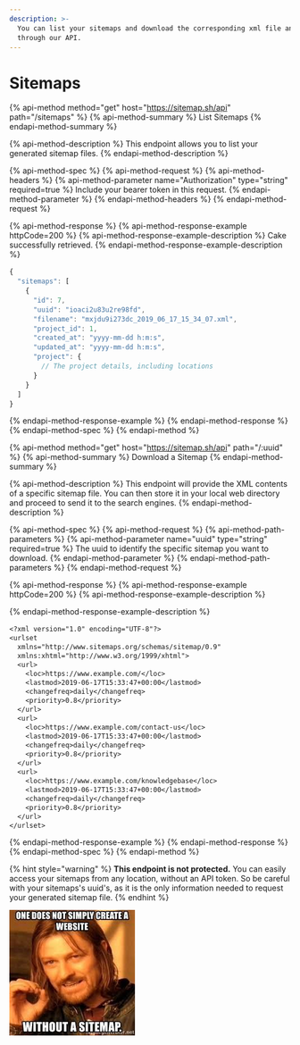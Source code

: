 ```yaml
---
description: >-
  You can list your sitemaps and download the corresponding xml file any time
  through our API.
---
```


# Sitemaps

{% api-method method="get" host="https://sitemap.sh/api" path="/sitemaps" %}
{% api-method-summary %}
List Sitemaps
{% endapi-method-summary %}

{% api-method-description %}
This endpoint allows you to list your generated sitemap files.
{% endapi-method-description %}

{% api-method-spec %}
{% api-method-request %}
{% api-method-headers %}
{% api-method-parameter name="Authorization" type="string" required=true %}
Include your bearer token in this request.
{% endapi-method-parameter %}
{% endapi-method-headers %}
{% endapi-method-request %}

{% api-method-response %}
{% api-method-response-example httpCode=200 %}
{% api-method-response-example-description %}
Cake successfully retrieved.
{% endapi-method-response-example-description %}

```javascript
{
  "sitemaps": [
    {
      "id": 7,
      "uuid": "ioaci2u83u2re98fd",
      "filename": "mxjdu9i273dc_2019_06_17_15_34_07.xml",
      "project_id": 1,
      "created_at": "yyyy-mm-dd h:m:s",
      "updated_at": "yyyy-mm-dd h:m:s",
      "project": {
        // The project details, including locations
      }
    }
  ]  
}
```
{% endapi-method-response-example %}
{% endapi-method-response %}
{% endapi-method-spec %}
{% endapi-method %}

{% api-method method="get" host="https://sitemap.sh/api" path="/:uuid" %}
{% api-method-summary %}
Download a Sitemap
{% endapi-method-summary %}

{% api-method-description %}
This endpoint will provide the XML contents of a specific sitemap file. You can then store it in your local web directory and proceed to send it to the search engines.
{% endapi-method-description %}

{% api-method-spec %}
{% api-method-request %}
{% api-method-path-parameters %}
{% api-method-parameter name="uuid" type="string" required=true %}
The uuid to identify the specific sitemap you want to download.
{% endapi-method-parameter %}
{% endapi-method-path-parameters %}
{% endapi-method-request %}

{% api-method-response %}
{% api-method-response-example httpCode=200 %}
{% api-method-response-example-description %}

{% endapi-method-response-example-description %}

```markup
<?xml version="1.0" encoding="UTF-8"?>
<urlset
  xmlns="http://www.sitemaps.org/schemas/sitemap/0.9"
  xmlns:xhtml="http://www.w3.org/1999/xhtml">
  <url>
    <loc>https://www.example.com/</loc>
    <lastmod>2019-06-17T15:33:47+00:00</lastmod>
    <changefreq>daily</changefreq>
    <priority>0.8</priority>
  </url>
  <url>
    <loc>https://www.example.com/contact-us</loc>
    <lastmod>2019-06-17T15:33:47+00:00</lastmod>
    <changefreq>daily</changefreq>
    <priority>0.8</priority>
  </url>
  <url>
    <loc>https://www.example.com/knowledgebase</loc>
    <lastmod>2019-06-17T15:33:47+00:00</lastmod>
    <changefreq>daily</changefreq>
    <priority>0.8</priority>
  </url>
</urlset>

```
{% endapi-method-response-example %}
{% endapi-method-response %}
{% endapi-method-spec %}
{% endapi-method %}

{% hint style="warning" %}
**This endpoint is not protected.** You can easily access your sitemaps from any location, without an API token. So be careful with your sitemaps's uuid's, as it is the only information needed to request your generated sitemap file.
{% endhint %}



![](../.gitbook/assets/download.jpeg)

